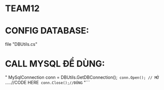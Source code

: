 # TEAM12
# CONFIG DATABASE:
file "DBUtils.cs"
# CALL MYSQL ĐỂ DÙNG:
" MySqlConnection conn = DBUtils.GetDBConnection();```
            conn.Open(); // MỞ```
            .....//CODE HERE```
          conn.Close();//ĐÓNG```
"```
